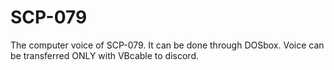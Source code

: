 # SCP-079
The computer voice of SCP-079. It can be done through DOSbox. Voice can be transferred ONLY with VBcable to discord.
